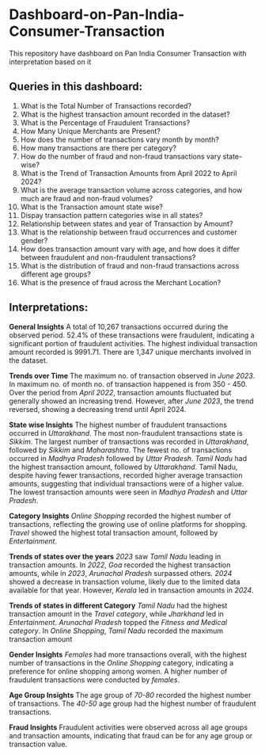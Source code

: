 # Dashboard-on-Pan-India-Consumer-Transaction
This repository have dashboard on Pan India Consumer Transaction with interpretation based on it

## Queries in this dashboard:

1. What is the Total Number of Transactions recorded?
2. What is the highest transaction amount recorded in the dataset?
3. What is the Percentage of Fraudulent Transactions?
4. How Many Unique Merchants are Present?
5. How does the number of transactions vary month by month?
6. How many transactions are there per category?
7. How do the number of fraud and non-fraud transactions vary state-wise?
8. What is the Trend of Transaction Amounts from April 2022 to April 2024?
9. What is the average transaction volume across categories, and how much are fraud and non-fraud volumes?
10. What is the Transaction amount state wise?
11. Dispay transaction pattern categories wise in all states?
12. Relationship between states and year of Transaction by Amount?
13. What is the relationship between fraud occurrences and customer gender?
14. How does transaction amount vary with age, and how does it differ between fraudulent and non-fraudulent transactions?
15. What is the distribution of fraud and non-fraud transactions across different age groups?
16. What is the presence of fraud across the  Merchant Location?



## Interpretations:

**General Insights**
A total of 10,267 transactions occurred during the observed period.
52.4% of these transactions were fraudulent, indicating a significant portion of fraudulent activities.
The highest individual transaction amount recorded is 9991.71.
There are 1,347 unique merchants involved in the dataset.

**Trends over Time**
The maximum no. of transaction observed in _June 2023_. In maximum no. of month no. of transaction happened is from 350 - 450.
Over the period from _April 2022_, transaction amounts fluctuated but generally showed an increasing trend. However, after _June 2023_, the trend reversed, showing a decreasing trend until April 2024.

**State wise Insights**
The highest number of fraudulent transactions occurred in _Uttarakhand_.
The most non-fraudulent transactions state is _Sikkim_.
The largest number of transactions was recorded in _Uttarakhand_, followed by _Sikkim_ and _Maharashtra_.
The fewest no. of transactions occurred in _Madhya Pradesh_ followed by _Uttar Pradesh_.
_Tamil Nadu_ had the highest transaction amount, followed by _Uttarakhand_. Tamil Nadu, despite having fewer transactions, recorded higher average transaction amounts, suggesting that individual transactions were of a higher value.
The lowest transaction amounts were seen in _Madhya Pradesh_ and _Uttar Pradesh_.

**Category Insights**
_Online Shopping_ recorded the highest number of transactions, reflecting the growing use of online platforms for shopping.
_Travel_ showed the highest total transaction amount, followed by _Entertainment_.

**Trends of states over the years**
_2023_ saw _Tamil Nadu_ leading in transaction amounts.
In _2022_, _Goa_ recorded the highest transaction amounts, while in _2023_, _Arunachal Pradesh_ surpassed others.
_2024_ showed a decrease in transaction volume, likely due to the limited data available for that year. However, _Kerala_ led in transaction amounts in _2024_.

**Trends of states in different Category**
_Tamil Nadu_ had the highest transaction amount in the _Travel category_, while _Jharkhand_ led in _Entertainment_.
_Arunachal Pradesh_ topped the _Fitness and Medical category_.
In _Online Shopping_, _Tamil Nadu_ recorded the maximum transaction amount

**Gender Insights**
_Females_ had more transactions overall, with the highest number of transactions in the _Online Shopping_ category, indicating a preference for online shopping among women.
A higher number of fraudulent transactions were conducted by _females_.

**Age Group Insights**
The age group of _70-80_ recorded the highest number of transactions.
The _40-50_ age group had the highest number of fraudulent transactions.

**Fraud Insights**
Fraudulent activities were observed across all age groups and transaction amounts, indicating that fraud can be for any age group or transaction value.
